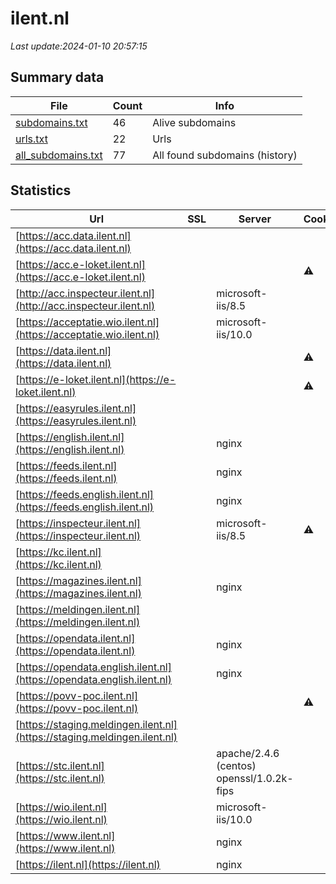 # ilent.nl
*Last update:2024-01-10 20:57:15*
## Summary data
| File       | Count | Info |
|------------|-------|------|
|[subdomains.txt](/data/ilent/subdomains.txt)|46|Alive subdomains|
|[urls.txt](/data/ilent/urls.txt)|22|Urls|
|[all_subdomains.txt](/data/ilent/all_subdomains.txt)|77|All found subdomains (history)|
## Statistics
| Url | SSL | Server | Cookie | HSTS | CSP | XFO | XXP | RP | Tech |
|------------|-------|------|------|------|------|------|------|------|------|
|[https://acc.data.ilent.nl](https://acc.data.ilent.nl)| | | | | | | |:white_check_mark: | || |
|[https://acc.e-loket.ilent.nl](https://acc.e-loket.ilent.nl)| | |:warning: | | |:white_check_mark: | | |:white_check_mark: | || |
|[http://acc.inspecteur.ilent.nl](http://acc.inspecteur.ilent.nl)| |microsoft-iis/8.5| | | | | |:white_check_mark: | |IIS:8.5 Microsoft AS...| |
|[https://acceptatie.wio.ilent.nl](https://acceptatie.wio.ilent.nl)| |microsoft-iis/10.0| | | | | |:white_check_mark: | |IIS:10.0 Microsoft A...| |
|[https://data.ilent.nl](https://data.ilent.nl)| | |:warning: |:white_check_mark: | |:white_check_mark: | |:white_check_mark: | |:white_check_mark: | |HSTS| |
|[https://e-loket.ilent.nl](https://e-loket.ilent.nl)| | |:warning: |:white_check_mark: | |:white_check_mark: | |:white_check_mark: | |:white_check_mark: | |HSTS| |
|[https://easyrules.ilent.nl](https://easyrules.ilent.nl)| | | | | | | |:white_check_mark: | |Microsoft HTTPAPI:2....| |
|[https://english.ilent.nl](https://english.ilent.nl)| |nginx| |:white_check_mark: | |:warning: |:white_check_mark: | |:white_check_mark: | |:white_check_mark: | |Bloomreach HSTS Ngin...| |
|[https://feeds.ilent.nl](https://feeds.ilent.nl)| |nginx| |:white_check_mark: | | |:white_check_mark: | |:white_check_mark: | |:white_check_mark: | |HSTS Nginx| |
|[https://feeds.english.ilent.nl](https://feeds.english.ilent.nl)| |nginx| |:white_check_mark: | | |:white_check_mark: | |:white_check_mark: | |:white_check_mark: | |HSTS Nginx| |
|[https://inspecteur.ilent.nl](https://inspecteur.ilent.nl)| |microsoft-iis/8.5|:warning: | | | | |:white_check_mark: | |IIS:8.5 Microsoft AS...| |
|[https://kc.ilent.nl](https://kc.ilent.nl)| | | | | | | |:white_check_mark: | || |
|[https://magazines.ilent.nl](https://magazines.ilent.nl)| |nginx| |:white_check_mark: | |:warning: |:white_check_mark: | |:white_check_mark: | |:white_check_mark: | |Bloomreach HSTS Ngin...| |
|[https://meldingen.ilent.nl](https://meldingen.ilent.nl)| | | | | | | |:white_check_mark: | |Nginx OpenResty:1.21...| |
|[https://opendata.ilent.nl](https://opendata.ilent.nl)| |nginx| |:white_check_mark: | | |:white_check_mark: | |:white_check_mark: | |:white_check_mark: | |HSTS Nginx| |
|[https://opendata.english.ilent.nl](https://opendata.english.ilent.nl)| |nginx| |:white_check_mark: | | |:white_check_mark: | |:white_check_mark: | |:white_check_mark: | |HSTS Nginx| |
|[https://povv-poc.ilent.nl](https://povv-poc.ilent.nl)| | |:warning: |:white_check_mark: | | | |:white_check_mark: | |:white_check_mark: | |HSTS| |
|[https://staging.meldingen.ilent.nl](https://staging.meldingen.ilent.nl)| | | | | | | |:white_check_mark: | |Laravel Nginx OpenRe...| |
|[https://stc.ilent.nl](https://stc.ilent.nl)| |apache/2.4.6 (centos) openssl/1.0.2k-fips| | | | |:white_check_mark: | |:white_check_mark: | |Apache HTTP Server:2...| |
|[https://wio.ilent.nl](https://wio.ilent.nl)| |microsoft-iis/10.0| | | | | |:white_check_mark: | |IIS:10.0 Microsoft A...| |
|[https://www.ilent.nl](https://www.ilent.nl)| |nginx| |:white_check_mark: | |:warning: |:white_check_mark: | |:white_check_mark: | |:white_check_mark: | |Bloomreach HSTS Ngin...| |
|[https://ilent.nl](https://ilent.nl)| |nginx| |:white_check_mark: | |:warning: |:white_check_mark: | |:white_check_mark: | |:white_check_mark: | |HSTS Nginx| |